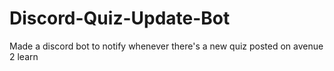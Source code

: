 # Discord-Quiz-Update-Bot
Made a discord bot to notify whenever there's a new quiz posted on avenue 2 learn
